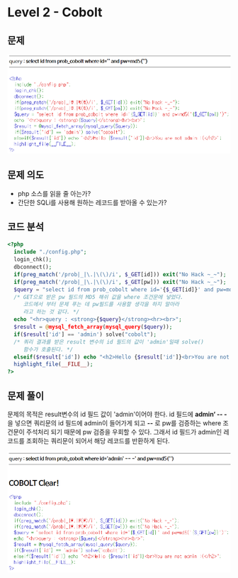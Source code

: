 # Level 2 - Cobolt

## 문제

![prob](screenshot/L2_Cobolt_prob.PNG)

## 문제 의도

- php 소스를 읽을 줄 아는가?
- 간단한 SQLi를 사용해 원하는 레코드를 받아올 수 있는가?

## 코드 분석

```php
<?php
  include "./config.php";
  login_chk();
  dbconnect();
  if(preg_match('/prob|_|\.|\(\)/i', $_GET[id])) exit("No Hack ~_~");
  if(preg_match('/prob|_|\.|\(\)/i', $_GET[pw])) exit("No Hack ~_~");
  $query = "select id from prob_cobolt where id='{$_GET[id]}' and pw=md5('{$_GET[pw]}')";
  /* GET으로 받은 pw 필드의 MD5 해쉬 값을 where 조건문에 넣었다.
     코드에서 부터 문제 푸는 데 pw필드를 사용할 생각을 하지 말아라
     라고 하는 것 같다. */
  echo "<hr>query : <strong>{$query}</strong><hr><br>";
  $result = @mysql_fetch_array(mysql_query($query));
  if($result['id'] == 'admin') solve("cobolt");
  /* 쿼리 결과를 받은 result 변수의 id 필드의 값이 'admin'일때 solve()
     함수가 호출된다. */
  elseif($result['id']) echo "<h2>Hello {$result['id']}<br>You are not admin :(</h2>";
  highlight_file(__FILE__);
?>
```

## 문제 풀이

문제의 목적은 result변수의 id 필드 값이 'admin'이어야 한다. id 필드에 **admin‘ -- -** 을 넣으면 쿼리문의 id 필드에 admin이 들어가게 되고 **--** 로 pw를 검증하는 where 조건문이 주석처리 되기 때문에 pw 검증을 우회할 수 있다. 그래서 id 필드가 admin인 레코드를 조회하는 쿼리문이 되어서 해당 레코드를 반환하게 된다.

![solve](screenshot/L2_Cobolt_clear.PNG)
